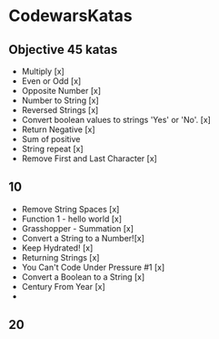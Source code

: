 # CodewarsKatas

## Objective 45 katas

- Multiply [x]
- Even or Odd [x]
- Opposite Number [x]
- Number to String [x]
- Reversed Strings [x]
- Convert boolean values to strings 'Yes' or 'No'. [x]
- Return Negative [x]
- Sum of positive
- String repeat [x]
- Remove First and Last Character [x]

## 10

- Remove String Spaces [x]
- Function 1 - hello world [x]
- Grasshopper - Summation [x]
- Convert a String to a Number![x]
- Keep Hydrated! [x]
- Returning Strings [x]
- You Can't Code Under Pressure #1 [x]
- Convert a Boolean to a String [x]
- Century From Year [x]
-

## 20
